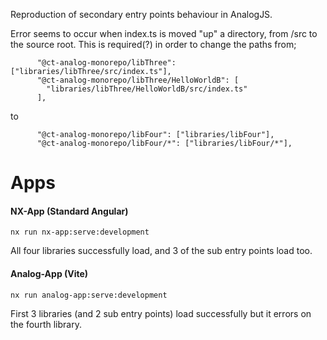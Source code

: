 Reproduction of secondary entry points behaviour in AnalogJS.

Error seems to occur when index.ts is moved "up" a directory, from /src to the source root.
This is required(?) in order to change the paths from;

``````
      "@ct-analog-monorepo/libThree": ["libraries/libThree/src/index.ts"],
      "@ct-analog-monorepo/libThree/HelloWorldB": [
        "libraries/libThree/HelloWorldB/src/index.ts"
      ],
``````
to

````
      "@ct-analog-monorepo/libFour": ["libraries/libFour"],
      "@ct-analog-monorepo/libFour/*": ["libraries/libFour/*"],
````

# Apps

#### NX-App (Standard Angular)

```angular2html
nx run nx-app:serve:development
```
All four libraries successfully load, and 3 of the sub entry points load too.


#### Analog-App (Vite)
```angular2html
nx run analog-app:serve:development
```

First 3 libraries (and 2 sub entry points) load successfully but it errors on the fourth library. 
